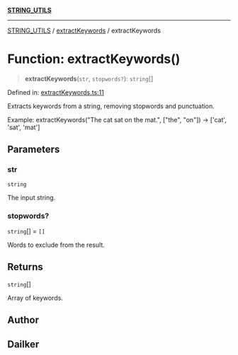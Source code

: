 [**STRING_UTILS**](../../README.md)

***

[STRING_UTILS](../../README.md) / [extractKeywords](../README.md) / extractKeywords

# Function: extractKeywords()

> **extractKeywords**(`str`, `stopwords?`): `string`[]

Defined in: [extractKeywords.ts:11](https://github.com/dailker/everyutil/blob/d99125d64df5681bba8d2a0f0d24c32625cbf289/src/string/extractKeywords.ts#L11)

Extracts keywords from a string, removing stopwords and punctuation.

Example: extractKeywords("The cat sat on the mat.", ["the", "on"]) → ['cat', 'sat', 'mat']

## Parameters

### str

`string`

The input string.

### stopwords?

`string`[] = `[]`

Words to exclude from the result.

## Returns

`string`[]

Array of keywords.

## Author

## Dailker
